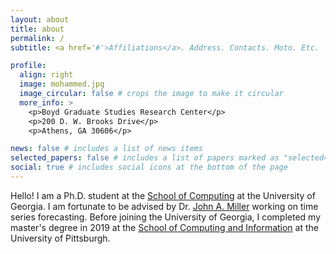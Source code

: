 ```yaml
---
layout: about
title: about
permalink: /
subtitle: <a href='#'>Affiliations</a>. Address. Contacts. Moto. Etc.

profile:
  align: right
  image: mohammed.jpg
  image_circular: false # crops the image to make it circular
  more_info: >
    <p>Boyd Graduate Studies Research Center</p>
    <p>200 D. W. Brooks Drive</p>
    <p>Athens, GA 30606</p>

news: false # includes a list of news items 
selected_papers: false # includes a list of papers marked as "selected={true}"
social: true # includes social icons at the bottom of the page
---
```


Hello! I am a Ph.D. student at the [School of Computing](https://computing.uga.edu/) at the University of Georgia. I am fortunate to be advised by Dr. [John A. Miller](https://cobweb.cs.uga.edu/~jam/) working on time series forecasting. Before joining the University of Georgia, I completed my master's degree in 2019 at the [School of Computing and Information](https://www.sci.pitt.edu/) at the University of Pittsburgh.
